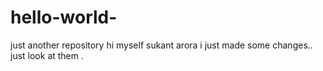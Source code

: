 # hello-world-
just another repository
hi 
myself sukant arora
i just made some changes..
just look at them .
